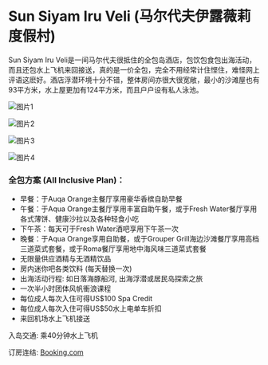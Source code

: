# Sun Siyam Iru Veli (马尔代夫伊露薇莉度假村)

Sun Siyam Iru Veli是一间马尔代夫很抵住的全包岛酒店，包饮包食包出海活动，而且还包水上飞机来回接送，真的是一价全包，完全不用经常计住悭住，难怪网上评语这麽好。酒店浮潜环境十分不错，整体房间亦很大很宽敞，最小的沙滩屋也有93平方米，水上屋更加有124平方米，而且户户设有私人泳池。

![图片1](https://www.daydaytravel.hk/wp-content/uploads/2019/06/sun-aqua-iru-veli-all-inclusive.jpg)

![图片2](https://www.daydaytravel.hk/wp-content/uploads/2019/06/sun-aqua-iru-veli-dolphin-ocean-suite-with-pool.jpg)

![图片3](https://www.daydaytravel.hk/wp-content/uploads/2019/06/sun-aqua-iru-veli-water-villa-bathroom.jpg)

![图片4](https://www.daydaytravel.hk/wp-content/uploads/2019/06/sun-aqua-iru-veli-Ocean-Suite-with-Pool.jpg)

### 全包方案 (All Inclusive Plan)：

- 早餐：于Auqa Orange主餐厅享用豪华香槟自助早餐
- 午餐：于Aqua Orange主餐厅享用丰富自助午餐，或于Fresh Water餐厅享用各式薄饼、健康沙拉以及各种轻食小吃
- 下午茶：每天可于Fresh Water酒吧享用下午茶一次
- 晚餐：于Aqua Orange享用自助餐，或于Grouper Grill海边沙滩餐厅享用高档三道菜式套餐，或于Roma餐厅享用地中海风味三道菜式套餐
- 无限量供应酒精与无酒精饮品
- 房内迷你吧各类饮料 (每天替换一次)
- 出海活动行程: 如日落海豚船河, 出海浮潜或居民岛探索之旅
- 一次半小时团体风帆衝浪课程
- 每位成人每次入住可得US$100 Spa Credit
- 每位成人每次入住可得US$50水上电单车折扣
- 来回机场水上飞机接送

入岛交通: 乘40分钟水上飞机

订房连结: [Booking.com](https://www.daydaytravel.hk/out/booking-com-sun-aqua-iru-veli)
